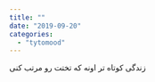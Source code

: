 ```yaml
---
title: ""
date: "2019-09-20"
categories: 
  - "tytomood"
---
```


زندگی کوتاه تر اونه که تختت رو مرتب کنی
